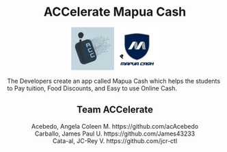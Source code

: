 <h1 align="center"> ACCelerate Mapua Cash</h1>

<p align="center">
  <img src="Assets/Team Logo.png" width="100">
  <img src="Assets/mapua_cash.png" width="100">
</p>

The Developers create an app called Mapua Cash which helps the students to Pay tuition, Food Discounts, and Easy to use Online Cash.

<h2 align="center"> Team ACCelerate</h2>

<div align="center">
  <span>Acebedo, Angela Coleen M. https://github.com/acAcebedo</span><br>
  <span>Carballo, James Paul U. https://github.com/James43233</span><br>
  <span>Cata-al, JC-Rey V. https://github.com/jcr-ctl</span><br>
</div>
